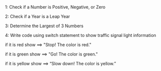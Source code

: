 1: Check if a Number is Positive, Negative, or Zero

2: Check if a Year is a Leap Year

3: Determine the Largest of 3 Numbers

4: Write code using switch statement to show traffic signal light information

if it is red show ==> "Stop! The color is red."

if it is green show ==> "Go! The color is green."

if it is yellow show ==> “Slow down! The color is yellow.”
